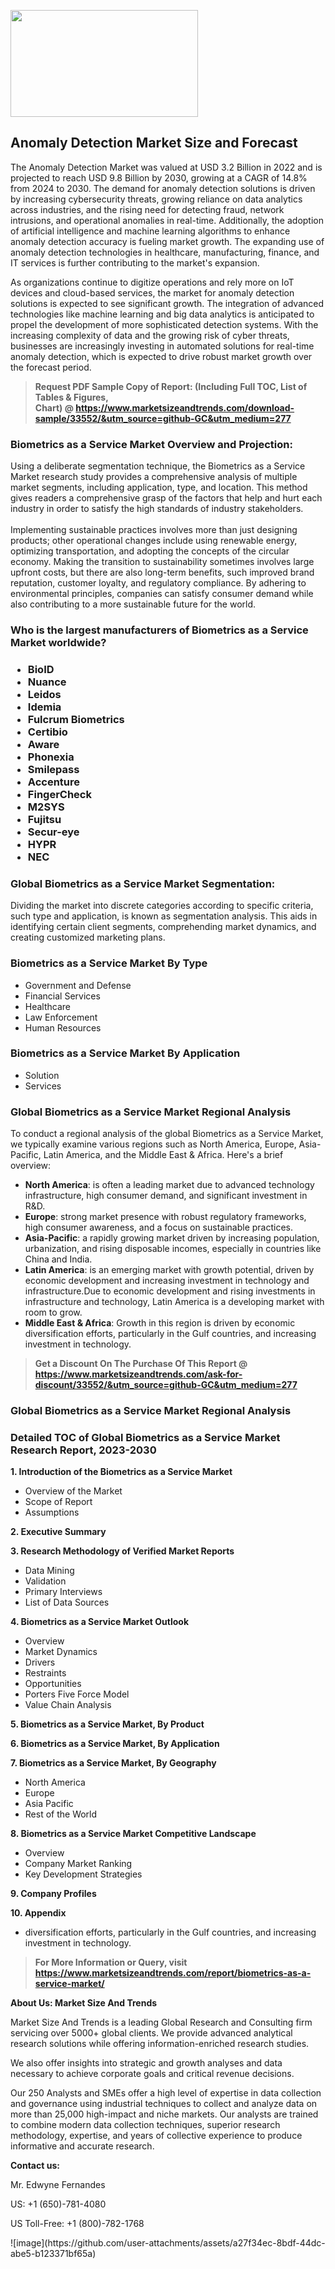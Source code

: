 <p><img class="alignnone size-medium wp-image-20088" src="https://ffe5etoiles.com/wp-content/uploads/2024/12/MST1-300x171.png" alt="" width="300" height="171" /></p><h2>Anomaly Detection Market Size and Forecast</h2><p>The Anomaly Detection Market was valued at USD 3.2 Billion in 2022 and is projected to reach USD 9.8 Billion by 2030, growing at a CAGR of 14.8% from 2024 to 2030. The demand for anomaly detection solutions is driven by increasing cybersecurity threats, growing reliance on data analytics across industries, and the rising need for detecting fraud, network intrusions, and operational anomalies in real-time. Additionally, the adoption of artificial intelligence and machine learning algorithms to enhance anomaly detection accuracy is fueling market growth. The expanding use of anomaly detection technologies in healthcare, manufacturing, finance, and IT services is further contributing to the market's expansion.</p><p>As organizations continue to digitize operations and rely more on IoT devices and cloud-based services, the market for anomaly detection solutions is expected to see significant growth. The integration of advanced technologies like machine learning and big data analytics is anticipated to propel the development of more sophisticated detection systems. With the increasing complexity of data and the growing risk of cyber threats, businesses are increasingly investing in automated solutions for real-time anomaly detection, which is expected to drive robust market growth over the forecast period.</p></p><blockquote id="" class=""><strong>Request PDF Sample Copy of Report: (Including Full TOC, List of Tables &amp; Figures, Chart)&nbsp;@&nbsp;<strong><a href="https://www.marketsizeandtrends.com/download-sample/33552/&utm_source=github-GC&utm_medium=277" target="_blank">https://www.marketsizeandtrends.com/download-sample/33552/&utm_source=github-GC&utm_medium=277</a></strong></strong></blockquote><h3 id="" class="">Biometrics as a Service Market&nbsp;Overview and Projection:</h3><p id="" class="">Using a deliberate segmentation technique, the Biometrics as a Service Market research study provides a comprehensive analysis of multiple market segments, including application, type, and location. This method gives readers a comprehensive grasp of the factors that help and hurt each industry in order to satisfy the high standards of industry stakeholders. <br /> <br />Implementing sustainable practices involves more than just designing products; other operational changes include using renewable energy, optimizing transportation, and adopting the concepts of the circular economy. Making the transition to sustainability sometimes involves large upfront costs, but there are also long-term benefits, such improved brand reputation, customer loyalty, and regulatory compliance. By adhering to environmental principles, companies can satisfy consumer demand while also contributing to a more sustainable future for the world.</p><h3 id="" class="">Who is the largest manufacturers of&nbsp;Biometrics as a Service Market worldwide?</h3><h3 class=""><p><ul><li>BioID </li><li> Nuance </li><li> Leidos </li><li> Idemia </li><li> Fulcrum Biometrics </li><li> Certibio </li><li> Aware </li><li> Phonexia </li><li> Smilepass </li><li> Accenture </li><li> FingerCheck </li><li> M2SYS </li><li> Fujitsu </li><li> Secur-eye </li><li> HYPR </li><li> NEC</li></ul></p></h3><h3 id="" class="">Global&nbsp;Biometrics as a Service Market Segmentation:</h3><p id="" class="">Dividing the market into discrete categories according to specific criteria, such type and application, is known as segmentation analysis. This aids in identifying certain client segments, comprehending market dynamics, and creating customized marketing plans.</p><h3 id="" class="">Biometrics as a Service Market&nbsp;By Type</h3><p><p><ul><li>Government and Defense </li><li> Financial Services </li><li> Healthcare </li><li> Law Enforcement </li><li> Human Resources</p></li></ul></p></p><h3 id="" class="">Biometrics as a Service Market&nbsp;By Application</h3><p class=""><p><ul><li>Solution </li><li> Services</li></ul></p></p><h3 id="" class="">Global Biometrics as a Service Market Regional Analysis</h3><p id="" class="">To conduct a regional analysis of the global Biometrics as a Service Market, we typically examine various regions such as North America, Europe, Asia-Pacific, Latin America, and the Middle East &amp; Africa. Here's a brief overview:</p><ul><li><strong>North America</strong>: is often a leading market due to advanced technology infrastructure, high consumer demand, and significant investment in R&amp;D.</li><li><strong>Europe</strong>: strong market presence with robust regulatory frameworks, high consumer awareness, and a focus on sustainable practices.</li><li><strong>Asia-Pacific</strong>: a rapidly growing market driven by increasing population, urbanization, and rising disposable incomes, especially in countries like China and India.</li><li><strong>Latin America</strong>: is an emerging market with growth potential, driven by economic development and increasing investment in technology and infrastructure.Due to economic development and rising investments in infrastructure and technology, Latin America is a developing market with room to grow.</li><li><strong>Middle East &amp; Africa</strong>: Growth in this region is driven by economic diversification efforts, particularly in the Gulf countries, and increasing investment in technology.</li></ul><blockquote id="" class=""><strong>Get a Discount On The Purchase Of This Report @ <strong><a href="https://www.marketsizeandtrends.com/ask-for-discount/33552/&utm_source=github-GC&utm_medium=277" target="_blank">https://www.marketsizeandtrends.com/ask-for-discount/33552/&utm_source=github-GC&utm_medium=277</a></strong></strong></blockquote><h3 id="" class="">Global Biometrics as a Service Market Regional Analysis</h3><h3 id="" class="">Detailed TOC of Global Biometrics as a Service Market Research Report, 2023-2030</h3><p id="" class=""><strong>1. Introduction of the Biometrics as a Service Market</strong></p><ul><li>Overview of the Market</li><li>Scope of Report</li><li>Assumptions</li></ul><p id="" class=""><strong>2. Executive Summary</strong></p><p id="" class=""><strong>3. Research Methodology of Verified Market Reports</strong></p><ul><li>Data Mining</li><li>Validation</li><li>Primary Interviews</li><li>List of Data Sources</li></ul><p id="" class=""><strong>4. Biometrics as a Service Market Outlook</strong></p><ul><li>Overview</li><li>Market Dynamics</li><li>Drivers</li><li>Restraints</li><li>Opportunities</li><li>Porters Five Force Model</li><li>Value Chain Analysis</li></ul><p id="" class=""><strong>5. Biometrics as a Service Market, By Product</strong></p><p id="" class=""><strong>6. Biometrics as a Service Market, By Application</strong></p><p id="" class=""><strong>7. Biometrics as a Service Market, By Geography</strong></p><ul><li>North America</li><li>Europe</li><li>Asia Pacific</li><li>Rest of the World</li></ul><p id="" class=""><strong>8. Biometrics as a Service Market Competitive Landscape</strong></p><ul><li>Overview</li><li>Company Market Ranking</li><li>Key Development Strategies</li></ul><p id="" class=""><strong>9. Company Profiles</strong></p><p id="" class=""><strong>10. Appendix</strong></p><ul><li>diversification efforts, particularly in the Gulf countries, and increasing investment in technology.</li></ul><blockquote id="" class=""><strong>For More Information or Query, visit <strong><strong><a href="https://www.marketsizeandtrends.com/report/biometrics-as-a-service-market/" target="_blank">https://www.marketsizeandtrends.com/report/biometrics-as-a-service-market/</a></strong></strong></strong></blockquote><p id="" class=""><strong>About Us: Market Size And Trends</strong></p><p id="" class="">Market Size And Trends is a leading Global Research and Consulting firm servicing over 5000+ global clients. We provide advanced analytical research solutions while offering information-enriched research studies.</p><p id="" class="">We also offer insights into strategic and growth analyses and data necessary to achieve corporate goals and critical revenue decisions.</p><p id="" class="">Our 250 Analysts and SMEs offer a high level of expertise in data collection and governance using industrial techniques to collect and analyze data on more than 25,000 high-impact and niche markets. Our analysts are trained to combine modern data collection techniques, superior research methodology, expertise, and years of collective experience to produce informative and accurate research.</p><p id="" class=""><strong>Contact us:</strong></p><p id="" class="">Mr. Edwyne Fernandes</p><p id="" class="">US: +1 (650)-781-4080</p><p id="" class="">US Toll-Free: +1 (800)-782-1768</p>
![image](https://github.com/user-attachments/assets/a27f34ec-8bdf-44dc-abe5-b123371bf65a)
